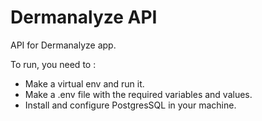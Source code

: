 # Dermanalyze API
API for Dermanalyze app.

To run, you need to :
- Make a virtual env and run it.
- Make a .env file with the required variables and values.
- Install and configure PostgresSQL in your machine.
